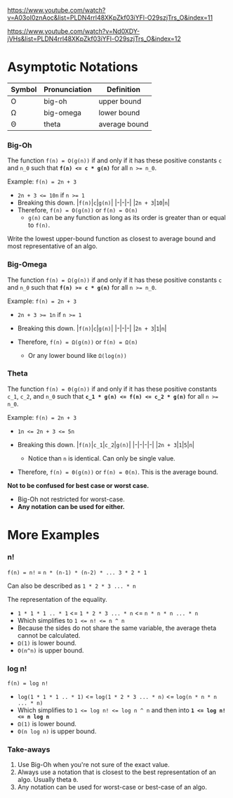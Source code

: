 https://www.youtube.com/watch?v=A03oI0znAoc&list=PLDN4rrl48XKpZkf03iYFl-O29szjTrs_O&index=11

https://www.youtube.com/watch?v=Nd0XDY-jVHs&list=PLDN4rrl48XKpZkf03iYFl-O29szjTrs_O&index=12

# Asymptotic Notations
|Symbol|Pronunciation|Definition|
|-|-|-|
|Ο|big-oh|upper bound
|Ω|big-omega|lower bound
|Θ|theta|average bound


### Big-Oh
The function `f(n) = O(g(n))` if and only if it has these positive constants `c` and `n_0` such that **`f(n) <= c * g(n)`** for all `n >= n_0`.

Example: `f(n) = 2n + 3`
* `2n + 3 <= 10n` if `n >= 1`
* Breaking this down.
    |`f(n)`|`c`|`g(n)`|
    |-|-|-|
    |`2n + 3`|`10`|`n`|
* Therefore, `f(n) = O(g(n))` or `f(n) = O(n)`
    * `g(n)` can be any function as long as its order is greater than or equal to `f(n)`.

Write the lowest upper-bound function as closest to average bound and most representative of an algo.

### Big-Omega
The function `f(n) = Ω(g(n))` if and only if it has these positive constants `c` and `n_0` such that **`f(n) >= c * g(n)`** for all `n >= n_0`.

Example: `f(n) = 2n + 3`
* `2n + 3 >= 1n` if `n >= 1`
* Breaking this down.
    |`f(n)`|`c`|`g(n)`|
    |-|-|-|
    |`2n + 3`|`1`|`n`|

* Therefore, `f(n) = Ω(g(n))` or `f(n) = Ω(n)`
    * Or any lower bound like `Ω(log(n))`

### Theta
The function `f(n) = Θ(g(n))` if and only if it has these positive constants `c_1`, `c_2`, and `n_0` such that **`c_1 * g(n) <= f(n) <= c_2 * g(n)`** for all `n >= n_0`.

Example: `f(n) = 2n + 3`
* `1n <= 2n + 3 <= 5n`
* Breaking this down.
    |`f(n)`|`c_1`|`c_2`|`g(n)`|
    |-|-|-|-|
    |`2n + 3`|`1`|`5`|`n`|
    * Notice than `n` is identical. Can only be single value.

* Therefore, `f(n) = Θ(g(n))` or `f(n) = Θ(n)`. This is the average bound.

**Not to be confused for best case or worst case.**
* Big-Oh not restricted for worst-case.
* **Any notation can be used for either.**


# More Examples

### n!
`f(n) = n!` = `n * (n-1) * (n-2) * ... 3 * 2 * 1`

Can also be described as `1 * 2 * 3 ... * n`

The representation of the equality.
* `1 * 1 * 1 .. * 1` <= `1 * 2 * 3 ... * n` <= `n * n * n ... * n`
* Which simplifies to `1 <= n! <= n ^ n`
* Because the sides do not share the same variable, the average theta cannot be calculated.
* `Ω(1)` is lower bound.
* `O(n^n)` is upper bound.

### log n!

`f(n) = log n!`
* `log(1 * 1 * 1 .. * 1)` <= `log(1 * 2 * 3 ... * n)` <= `log(n * n * n ... * n)`
* Which simplifies to `1 <= log n! <= log n ^ n` and then into **`1 <= log n! <= n log n`**
* `Ω(1)` is lower bound.
* `O(n log n)` is upper bound.

### Take-aways
1. Use Big-Oh when you're not sure of the exact value.
2. Always use a notation that is closest to the best representation of an algo. Usually theta `Θ`.
3. Any notation can be used for worst-case or best-case of an algo.
